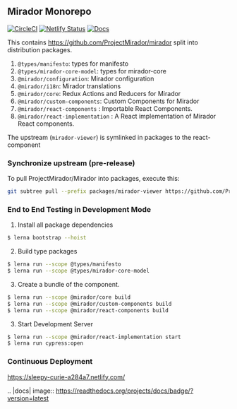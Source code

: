 ## Mirador Monorepo
[![CircleCI](https://circleci.com/gh/ubl-chj/mirador-monorepo.svg?style=shield)](https://circleci.com/gh/ubl-chj/mirador-monorepo)
[![Netlify Status](https://api.netlify.com/api/v1/badges/09e9855d-7322-4056-9b26-82b05a3ad656/deploy-status)](https://app.netlify.com/sites/sleepy-curie-a284a7/deploys)
[![Docs](https://img.shields.io/badge/docs-0.1.0-green.svg)](https://ubl-chj.github.io/mirador-monorepo/)

This contains https://github.com/ProjectMirador/mirador split into distribution packages.
1. `@types/manifesto`: types for manifesto
2. `@types/mirador-core-model`: types for mirador-core
3. `@mirador/configuration`: Mirador configuration
4. `@mirador/i18n`: Mirador translations
5. `@mirador/core`: Redux Actions and Reducers for Mirador
6. `@mirador/custom-components`: Custom Components for Mirador
7. `@mirador/react-components` : Importable React Components.
8. `@mirador/react-implementation` : A React implementation of Mirador React components.

The upstream (`mirador-viewer`) is symlinked in packages to the react-component

### Synchronize upstream (pre-release)
To pull ProjectMirador/Mirador into packages, execute this:

```bash
git subtree pull --prefix packages/mirador-viewer https://github.com/ProjectMirador/mirador.git master
```
### End to End Testing in Development Mode
1. Install all package dependencies
```bash
$ lerna bootstrap --hoist
```
2. Build type packages
```bash
$ lerna run --scope @types/manifesto
$ lerna run --scope @types/mirador-core-model
```

3. Create a bundle of the component.
```bash
$ lerna run --scope @mirador/core build
$ lerna run --scope @mirador/custom-components build
$ lerna run --scope @mirador/react-components build
```
3. Start Development Server
```bash
$ lerna run --scope @mirador/react-implementation start
$ lerna run cypress:open
```

### Continuous Deployment 
https://sleepy-curie-a284a7.netlify.com/

.. |docs| image:: https://readthedocs.org/projects/docs/badge/?version=latest

